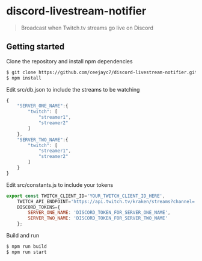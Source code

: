 ﻿# discord-livestream-notifier
> Broadcast when Twitch.tv streams go live on Discord

## Getting started
Clone the repository and install npm dependencies
```bash
$ git clone https://github.com/ceejayc7/discord-livestream-notifier.git
$ npm install
```

Edit src/db.json to include the streams to be watching
```js
{
    "SERVER_ONE_NAME":{
        "twitch": [
            "streamer1",
            "streamer2"
        ]
    },
    "SERVER_TWO_NAME":{
        "twitch": [
            "streamer1",
            "streamer2"
        ]
    }
}
```

Edit src/constants.js to include your tokens
```js
export const TWITCH_CLIENT_ID='YOUR_TWITCH_CLIENT_ID_HERE',
    TWITCH_API_ENDPOINT='https://api.twitch.tv/kraken/streams?channel=',
    DISCORD_TOKENS={
        SERVER_ONE_NAME: 'DISCORD_TOKEN_FOR_SERVER_ONE_NAME',
        SERVER_TWO_NAME: 'DISCORD_TOKEN_FOR_SERVER_TWO_NAME'
    };
```

Build and run
```bash
$ npm run build
$ npm run start
```
